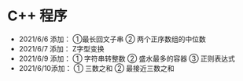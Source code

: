 # C++ 程序
* 2021/6/6 添加：	①最长回文子串 ② 两个正序数组的中位数
* 2021/6/7 添加：	Z字型变换
* 2021/6/9 添加：	① 字符串转整数 ② 盛水最多的容器 ③ 正则表达式
* 2021/6/10添加：	① 三数之和 ② 最接近三数之和